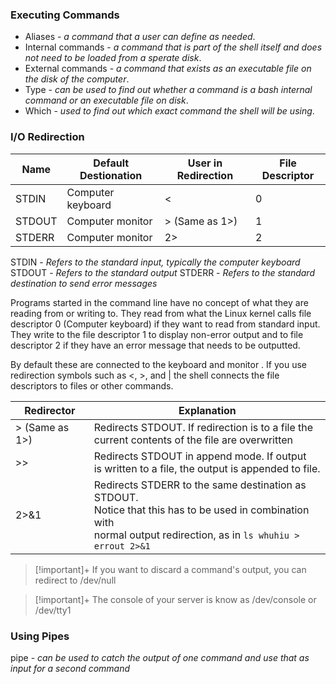 ### Executing Commands
- Aliases - *a command that a user can define as needed*. 
- Internal commands - *a command that is part of the shell itself and does not need to be loaded from a sperate disk*.
- External commands - *a command that exists as an executable file on the disk of the computer*.
- Type - *can be used to find out whether a command is a bash internal command or an executable file on disk*.
- Which - *used to find out which exact command the shell will be using*.

### I/O Redirection

| Name   | Default Destionation | User in Redirection | File Descriptor |
| ------ | -------------------- | ------------------- | --------------- |
| STDIN  | Computer keyboard    | <                   | 0               |
| STDOUT | Computer monitor     | > (Same as 1>)      | 1               |
| STDERR | Computer monitor     | 2>                  | 2               |
STDIN - *Refers to the standard input, typically the computer keyboard*
STDOUT - *Refers to the standard output*
STDERR - *Refers to the standard destination to send error messages*

Programs started in the command line have no concept of what they are reading from or writing to. They read from what the Linux kernel calls file descriptor 0 (Computer keyboard) if they want to read from standard input. They write to the file descriptor 1 to display non-error output and to file descriptor 2 if they have an error message that needs to be outputted.

By default these are connected to the keyboard and monitor . If you use redirection symbols such as <, >, and | the shell connects the file descriptors to files or other commands. 



| Redirector     | Explanation                                                                                                                                                                |
| -------------- | -------------------------------------------------------------------------------------------------------------------------------------------------------------------------- |
| > (Same as 1>) | Redirects STDOUT. If redirection is to a file the<br>current contents of the file are overwritten                                                                          |
| >>             | Redirects STDOUT in append mode. If output <br>is written to a file, the output is appended to file.                                                                       |
| 2>&1           | Redirects STDERR to the same destination as STDOUT.<br>Notice that this has to be used in combination with<br>normal output redirection, as in ``ls whuhiu > errout 2>&1`` |

>[!important]+ If you want to discard a command's output, you can redirect to /dev/null

>[!important]+ The console of your server is know as /dev/console or /dev/tty1

### Using Pipes

pipe - *can be used to catch the output of one command and use that as input for a second command*
